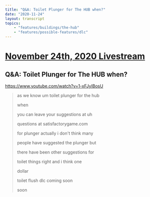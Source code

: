 ```yaml
---
title: "Q&A: Toilet Plunger for The HUB when?"
date: "2020-11-24"
layout: transcript
topics:
    - "features/buildings/the-hub"
    - "features/possible-features/dlc"
---
```

# [November 24th, 2020 Livestream](../2020-11-24.md)
## Q&A: Toilet Plunger for The HUB when?
https://www.youtube.com/watch?v=1-xFJyIBosU
> as we know um toilet plunger for the hub
> 
> when
> 
> you can leave your suggestions at uh
> 
> questions at satisfactorygame.com
> 
> for plunger actually i don't think many
> 
> people have suggested the plunger but
> 
> there have been other suggestions for
> 
> toilet things right and i think one
> 
> dollar
> 
> toilet flush dlc coming soon
> 
> soon
> 
